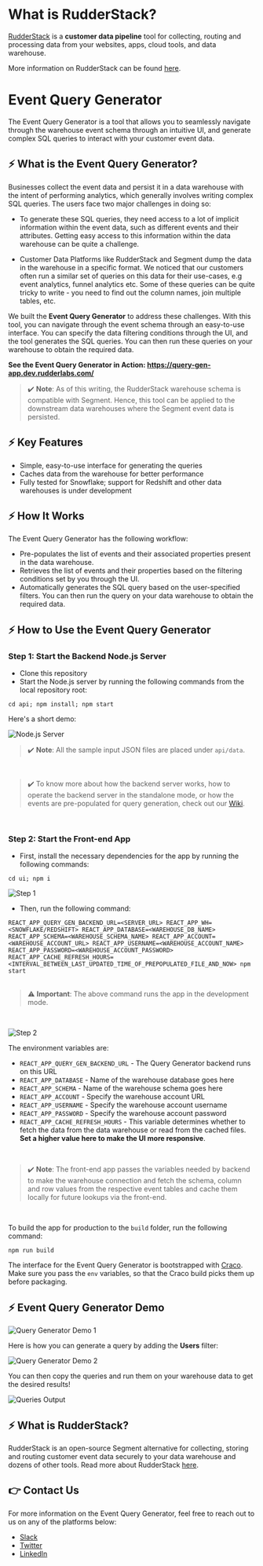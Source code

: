 # What is RudderStack?

[RudderStack](https://rudderstack.com/) is a **customer data pipeline** tool for collecting, routing and processing data from your websites, apps, cloud tools, and data warehouse.

More information on RudderStack can be found [here](https://github.com/rudderlabs/rudder-server).

# Event Query Generator

The Event Query Generator is a tool that allows you to seamlessly navigate through the warehouse event schema through an intuitive UI, and generate complex SQL queries to interact with your customer event data.

## ⚡️ What is the Event Query Generator?

Businesses collect the event data and persist it in a data warehouse with the intent of performing analytics, which generally involves writing complex SQL queries. The users face two major challenges in doing so:

- To generate these SQL queries, they need access to a lot of implicit information within the event data, such as different events and their attributes. Getting easy access to this information within the data warehouse can be quite a challenge.

- Customer Data Platforms like RudderStack and Segment dump the data in the warehouse in a specific format. We noticed that our customers often run a similar set of queries on this data for their use-cases, e.g event analytics, funnel analytics etc. Some of these queries can be quite tricky to write - you need to find out the column names, join multiple tables, etc.

We built the **Event Query Generator** to address these challenges. With this tool, you can navigate through the event schema through an easy-to-use interface. You can specify the data filtering conditions through the UI, and the tool generates the SQL queries. You can then run these queries on your warehouse to obtain the required data.
<br>

**See the Event Query Generator in Action:  https://query-gen-app.dev.rudderlabs.com/**
<br>

> ✔️ **Note**: As of this writing, the RudderStack warehouse schema is compatible with Segment. Hence, this tool can be applied to the downstream data warehouses where the Segment event data is persisted.


## ⚡️ Key Features
* Simple, easy-to-use interface for generating the queries <br>
* Caches data from the warehouse for better performance<br>
* Fully tested for Snowflake; support for Redshift and other data warehouses is under development <br>

## ⚡️ How It Works

The Event Query Generator has the following workflow:

- Pre-populates the list of events and their associated properties present in the data warehouse.
- Retrieves the list of events and their properties based on the filtering conditions set by you through the UI.
- Automatically generates the SQL query based on the user-specified filters. You can then run the query on your data warehouse to obtain the required data.

## ⚡️ How to Use the Event Query Generator

### Step 1: Start the Backend Node.js Server

- Clone this repository
- Start the Node.js server by running the following commands from the local repository root:

```
cd api; npm install; npm start
```

Here's a short demo:<br>

![Node.js Server](https://user-images.githubusercontent.com/59817155/90860740-2dc33480-e3a8-11ea-91c9-f1e858558327.gif)
<br>

> ✔️ **Note**: All the sample input JSON files are placed under `api/data`.
<br>

> ✔️ To know more about how the backend server works, how to operate the backend server in the standalone mode, or how the events are pre-populated for query generation, check out our [Wiki](https://github.com/rudderlabs/query-generator/wiki).
<br>

### Step 2: Start the Front-end App

* First, install the necessary dependencies for the app by running the following commands:

```
cd ui; npm i
```

![Step 1](https://user-images.githubusercontent.com/59817155/90634896-15d39f80-e246-11ea-836f-c9e6d2df9782.PNG)

* Then, run the following command:

`REACT_APP_QUERY_GEN_BACKEND_URL=<SERVER_URL> REACT_APP_WH=<SNOWFLAKE/REDSHIFT> REACT_APP_DATABASE=<WAREHOUSE_DB_NAME>  REACT_APP_SCHEMA=<WAREHOUSE_SCHEMA_NAME> REACT_APP_ACCOUNT=<WAREHOUSE_ACCOUNT_URL> REACT_APP_USERNAME=<WAREHOUSE_ACCOUNT_NAME> REACT_APP_PASSWORD=<WAREHOUSE_ACCOUNT_PASSWORD> REACT_APP_CACHE_REFRESH_HOURS=<INTERVAL_BETWEEN_LAST_UPDATED_TIME_OF_PREPOPULATED_FILE_AND_NOW> npm start`
<br><br>

> ⚠️ **Important**: The above command runs the app in the development mode.
<br>

![Step 2](https://user-images.githubusercontent.com/59817155/90635003-3b60a900-e246-11ea-81a1-39a01cb712d1.PNG)

The environment variables are:

- `REACT_APP_QUERY_GEN_BACKEND_URL` - The Query Generator backend runs on this URL
- `REACT_APP_DATABASE` - Name of the warehouse database goes here
- `REACT_APP_SCHEMA` - Name of the warehouse schema goes here
- `REACT_APP_ACCOUNT` - Specify the warehouse account URL
- `REACT_APP_USERNAME` - Specify the warehouse account username
- `REACT_APP_PASSWORD` - Specify the warehouse account password
- `REACT_APP_CACHE_REFRESH_HOURS` - This variable determines whether to fetch the data from the data warehouse or read from the cached files. **Set a higher value here to make the UI more responsive**.
<br>

> ✔️ **Note**: The front-end app passes the variables needed by backend to make the warehouse connection and fetch the schema, column and row values from the respective event tables and cache them locally for future lookups via the front-end.
<br>

To build the app for production to the `build` folder, run the following command:

```
npm run build
```

The interface for the Event Query Generator is bootstrapped with [Craco](https://github.com/gsoft-inc/craco). Make sure you pass the `env` variables, so that the Craco build picks them up before packaging.
<br>

## ⚡️ Event Query Generator Demo

![Query Generator Demo 1](https://user-images.githubusercontent.com/59817155/90628835-f0419880-e23b-11ea-88db-a83288d265a6.gif)

Here is how you can generate a query by adding the **Users** filter:

![Query Generator Demo 2](https://user-images.githubusercontent.com/59817155/90628927-16673880-e23c-11ea-8e9d-5786a1f39c28.gif)

You can then copy the queries and run them on your warehouse data to get the desired results!

![Queries Output](https://user-images.githubusercontent.com/59817155/90628949-21ba6400-e23c-11ea-83cb-9c600ce6bf79.gif)
<br>

## ⚡️ What is RudderStack?

RudderStack is an open-source Segment alternative for collecting, storing and routing customer event data securely to your data warehouse and dozens of other tools. Read more about RudderStack [here](https://github.com/rudderlabs/rudder-server).

## 👉 Contact Us

For more information on the Event Query Generator, feel free to reach out to us on any of the platforms below:

- [Slack](https://resources.rudderstack.com/join-rudderstack-slack)
- [Twitter](https://twitter.com/rudderstack)
- [LinkedIn](https://www.linkedin.com/company/rudderlabs/)
